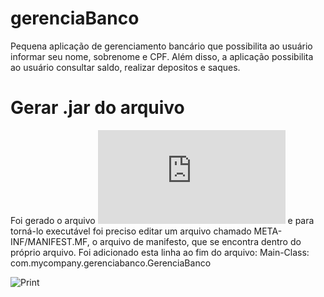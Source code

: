 # gerenciaBanco
Pequena aplicação de gerenciamento bancário que possibilita ao usuário informar seu nome, sobrenome e CPF. Além disso, a aplicação possibilita ao usuário consultar saldo, realizar depositos e saques.
# Gerar .jar do arquivo
Foi gerado o arquivo ![gerenciaBanco.jar](https://github.com/CleitonAssis/gerenciaBanco/raw/main/target/gerenciaBanco-1.0.jar) e para torná-lo executável foi preciso editar um arquivo chamado META-INF/MANIFEST.MF, o arquivo de manifesto, que se encontra dentro do próprio arquivo.
Foi adicionado esta linha ao fim do arquivo: Main-Class: com.mycompany.gerenciabanco.GerenciaBanco



![Print](https://github.com/CleitonAssis/gerenciaBanco/assets/87096339/b259930f-e687-4da9-b11c-1dd3628fa63e)
